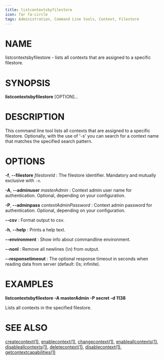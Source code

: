 ```yaml
---
title: listcontextsbyfilestore
icon: far fa-circle
tags: Administration, Command Line tools, Context, Filestore
---
```


# NAME

listcontextsbyfilestore - lists all contexts that are assigned to a specific filestore.

# SYNOPSIS

**listcontextsbyfilestore** [OPTION]...

# DESCRIPTION

This command line tool lists all contexts that are assigned to a specific filestore. Optionally, with the use of '-s' you can search for a context name that matches the specified search pattern.

# OPTIONS

**-f**, **--filestore** *filestoreId*
: The filestore identifier. Mandatory and mutually exclusive with `-n`.

**-A**, **--adminuser** *masterAdmin*
: Context admin user name for authentication. Optional, depending on your configuration.

**-P**, **--adminpass** *contextAdminPassword*
: Context admin password for authentication. Optional, depending on your configuration.

**--csv**
: Format output to csv.

**-h**, **--help**
: Prints a help text.

**--environment**
: Show info about commandline environment.

**--nonl**
: Remove all newlines (\\n) from output.

**--responsetimeout**
: The optional response timeout in seconds when reading data from server (default: 0s; infinite).

# EXAMPLES

**listcontextsbyfilestore -A masterAdmin -P secret -d 1138**

Lists all contexts in the specified filestore.

# SEE ALSO

[createcontext(1)](createcontext), [enablecontext(1)](enablecontext), [changecontext(1)](changecontext), [enableallcontexts(1)](enableallcontexts), [disableallcontexts(1)](disableallcontexts), [deletecontext(1)](deletecontext), [disablecontext(1)](disablecontext), [getcontextcapabilities(1)](getcontextcapabilities)
